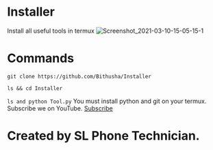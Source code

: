# Installer
Install all useful tools in termux
![Screenshot_2021-03-10-15-05-15-1](https://user-images.githubusercontent.com/77476778/110623781-5cc5ba00-81c3-11eb-9a74-cbba2f6cf421.png)
# Commands
`git clone https://github.com/Bithusha/Installer`

`ls && cd Installer`

`ls and python Tool.py`
You must install python and git on your termux.
Subscribe we on YouTube.
<a href=https://youtube.com/channel/UCWNRCD8AS0MXcW5CrqC3EEQ>Subscribe</a>
# Created by SL Phone Technician.
